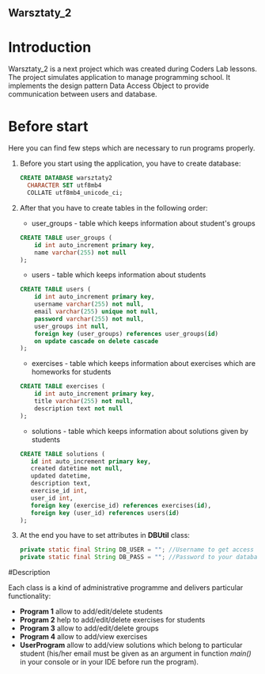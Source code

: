 ## Warsztaty_2

# Introduction
Warsztaty_2 is a next project which was created during Coders Lab lessons.
The project simulates application to manage programming school.
It implements the design pattern Data Access Object to provide communication between users and database.

# Before start
Here you can find few steps which are necessary to run programs properly.
1. Before you start using the application, you have to create database:
    ```sql
    CREATE DATABASE warsztaty2
      CHARACTER SET utf8mb4
      COLLATE utf8mb4_unicode_ci;
    ``` 
2. After that you have to create tables in the following order:
   * user_groups - table which keeps information about student's groups 
    ```sql
    CREATE TABLE user_groups (
        id int auto_increment primary key,
        name varchar(255) not null
    );
   ```
   * users - table which keeps information about students
   ```sql
   CREATE TABLE users (
       id int auto_increment primary key,
       username varchar(255) not null,
       email varchar(255) unique not null,
       password varchar(255) not null,
       user_groups int null,
       foreign key (user_groups) references user_groups(id)
       on update cascade on delete cascade
   );
   ```
   
   * exercises - table which keeps information about exercises which are homeworks for students
   ```sql
   CREATE TABLE exercises (
       id int auto_increment primary key,
       title varchar(255) not null,
       description text not null
   );
   ```
   
   * solutions - table which keeps information about solutions given by students
    ```sql
   CREATE TABLE solutions (
       id int auto_increment primary key,
       created datetime not null,
       updated datetime,
       description text,
       exercise_id int,
       user_id int,
       foreign key (exercise_id) references exercises(id),
       foreign key (user_id) references users(id)
   );
    ```

3. At the end you have to set attributes in **DBUtil** class:
    ```java
   private static final String DB_USER = ""; //Username to get access to database
   private static final String DB_PASS = ""; //Password to your database
    ```
	
#Description

Each class is a kind of administrative programme and delivers particular functionality:
* **Program 1** allow to add/edit/delete students
* **Program 2** help to add/edit/delete exercises for students
* **Program 3** allow to add/edit/delete groups 
* **Program 4** allow to add/view exercises
* **UserProgram** allow to add/view solutions which belong to particular student 
(his/her email must be given as an argument in function *main()* in your console or in your IDE before run the program). 